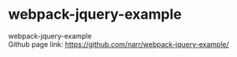 # webpack-jquery-example
webpack-jquery-example
<br>Github page link: <https://github.com/narr/webpack-jquery-example/>

